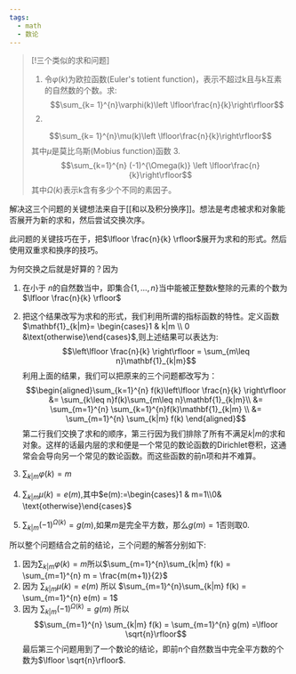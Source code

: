 ```yaml
---
tags:
  - math
  - 数论
---
```


> [!三个类似的求和问题]
> 1. 令$\varphi(k)$为欧拉函数(Euler's totient function)，表示不超过k且与k互素的自然数的个数。求:$$\sum_{k= 1}^{n}\varphi(k)\left \lfloor\frac{n}{k}\right\rfloor$$
> 2. 
> $$\sum_{k= 1}^{n}\mu(k)\left \lfloor\frac{n}{k}\right\rfloor$$其中$\mu$是莫比乌斯(Mobius function)函数
> 3. 
> $$\sum_{k=1}^{n} (-1)^{\Omega(k)} \left \lfloor\frac{n}{k}\right\rfloor$$其中$\Omega(k)$表示k含有多少个不同的素因子。

解决这三个问题的关键想法来自于[[和以及积分换序]]。想法是考虑被求和对象能否展开为新的求和，然后尝试交换次序。


此问题的关键技巧在于，把$\lfloor \frac{n}{k} \rfloor$展开为求和的形式。然后使用双重求和换序的技巧。

为何交换之后就是好算的？因为

1.  在小于 $n$的自然数当中，即集合$\{1,...,n\}$当中能被正整数$k$整除的元素的个数为$\lfloor \frac{n}{k} \rfloor$ 
2.  把这个结果改写为求和的形式，我们利用所谓的指标函数的特性。定义函数$\mathbf{1}_{k|m}= \begin{cases}1 & k|m \\ 0 &\text{otherwise}\end{cases}$,则上述结果可以表达为: $$\left\lfloor
    \frac{n}{k} \right\rfloor = \sum_{m\leq n}\mathbf{1}_{k|m}$$
利用上面的结果，我们可以把原来的三个问题都改写为：
$$\begin{aligned}\sum_{k=1}^{n} f(k)\left\lfloor \frac{n}{k} \right\rfloor
&= \sum_{k\leq n}f(k)\sum_{m\leq n}\mathbf{1}_{k|m}\\ &=
\sum_{m=1}^{n} \sum_{k=1}^{n}f(k)\mathbf{1}_{k|m} \\ &=
\sum_{m=1}^{n} \sum_{k|m} f(k) \end{aligned}$$
第二行我们交换了求和的顺序，第三行因为我们排除了所有不满足$k|m$的求和对象。这样的话最内层的求和便是一个常见的数论函数的Dirichlet卷积，这通常会会导向另一个常见的数论函数。而这些函数的前n项和并不难算。

1. $\sum_{k|m}\varphi(k)=m$ 
2. $\sum_{k|m}\mu(k)=e(m)$,其中$e(m):=\begin{cases}1 & m=1\\0& \text{otherwise}\end{cases}$ 
3. $\sum_{k|m} (-1)^{\Omega(k)} = g(m)$,如果$m$是完全平方数，那么$g(m)=1$否则取0.


所以整个问题结合之前的结论，三个问题的解答分别如下: 

1.  因为$\sum_{k|m}\varphi(k)=m$所以$\sum_{m=1}^{n}\sum_{k|m} f(k) = \sum_{m=1}^{n} m = \frac{m(m+1)}{2}$ 
2.  因为 $\sum_{k|m}\mu(k)=e(m)$ 所以 $\sum_{m=1}^{n}\sum_{k|m} f(k) = \sum_{m=1}^{n} e(m) = 1$ 
3.  因为 $\sum_{k|m} (-1)^{\Omega(k)} = g(m)$ 所以
$$\sum_{m=1}^{n} \sum_{k|m} f(k) = \sum_{m=1}^{n} g(m) =\lfloor \sqrt{n}\rfloor$$
最后第三个问题用到了一个数论的结论，即前n个自然数当中完全平方数的个数为$\lfloor \sqrt{n}\rfloor$.







